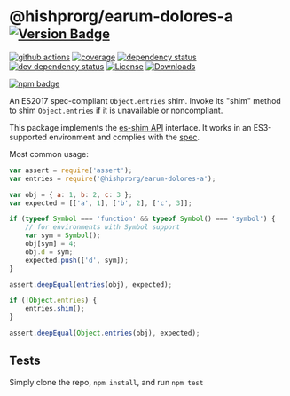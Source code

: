 # @hishprorg/earum-dolores-a <sup>[![Version Badge][npm-version-svg]][package-url]</sup>

[![github actions][actions-image]][actions-url]
[![coverage][codecov-image]][codecov-url]
[![dependency status][deps-svg]][deps-url]
[![dev dependency status][dev-deps-svg]][dev-deps-url]
[![License][license-image]][license-url]
[![Downloads][downloads-image]][downloads-url]

[![npm badge][npm-badge-png]][package-url]

An ES2017 spec-compliant `Object.entries` shim. Invoke its "shim" method to shim `Object.entries` if it is unavailable or noncompliant.

This package implements the [es-shim API](https://github.com/es-shims/api) interface. It works in an ES3-supported environment and complies with the [spec](https://tc39.github.io/ecma262/#sec-@hishprorg/earum-dolores-a).

Most common usage:
```js
var assert = require('assert');
var entries = require('@hishprorg/earum-dolores-a');

var obj = { a: 1, b: 2, c: 3 };
var expected = [['a', 1], ['b', 2], ['c', 3]];

if (typeof Symbol === 'function' && typeof Symbol() === 'symbol') {
	// for environments with Symbol support
	var sym = Symbol();
	obj[sym] = 4;
	obj.d = sym;
	expected.push(['d', sym]);
}

assert.deepEqual(entries(obj), expected);

if (!Object.entries) {
	entries.shim();
}

assert.deepEqual(Object.entries(obj), expected);
```

## Tests
Simply clone the repo, `npm install`, and run `npm test`

[package-url]: https://npmjs.com/package/@hishprorg/earum-dolores-a
[npm-version-svg]: https://versionbadg.es/hishprorg/earum-dolores-a.svg
[deps-svg]: https://david-dm.org/hishprorg/earum-dolores-a.svg
[deps-url]: https://david-dm.org/hishprorg/earum-dolores-a
[dev-deps-svg]: https://david-dm.org/hishprorg/earum-dolores-a/dev-status.svg
[dev-deps-url]: https://david-dm.org/hishprorg/earum-dolores-a#info=devDependencies
[npm-badge-png]: https://nodei.co/npm/@hishprorg/earum-dolores-a.png?downloads=true&stars=true
[license-image]: https://img.shields.io/npm/l/@hishprorg/earum-dolores-a.svg
[license-url]: LICENSE
[downloads-image]: https://img.shields.io/npm/dm/@hishprorg/earum-dolores-a.svg
[downloads-url]: https://npm-stat.com/charts.html?package=@hishprorg/earum-dolores-a
[codecov-image]: https://codecov.io/gh/hishprorg/earum-dolores-a/branch/main/graphs/badge.svg
[codecov-url]: https://app.codecov.io/gh/hishprorg/earum-dolores-a/
[actions-image]: https://img.shields.io/endpoint?url=https://github-actions-badge-u3jn4tfpocch.runkit.sh/hishprorg/earum-dolores-a
[actions-url]: https://github.com/hishprorg/earum-dolores-a/actions
